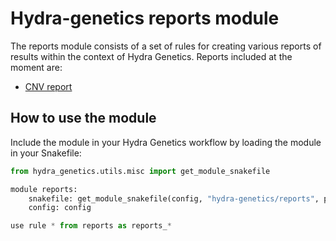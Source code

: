 # Hydra-genetics reports module

The reports module consists of a set of rules for creating various reports of results within the context of Hydra Genetics. Reports included at the moment are:

- [CNV report](/reports/#cnvs)

## How to use the module

Include the module in your Hydra Genetics workflow by loading the module in your Snakefile:

```python
from hydra_genetics.utils.misc import get_module_snakefile

module reports:
    snakefile: get_module_snakefile(config, "hydra-genetics/reports", path="workflow/Snakefile", tag="v0.2.0")
    config: config

use rule * from reports as reports_*
```
